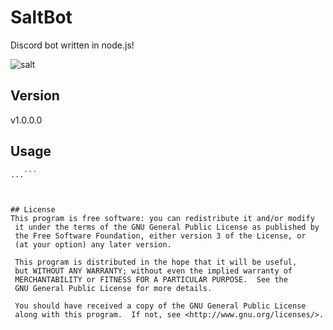 # SaltBot
Discord bot written in node.js! 

![salt](https://cloud.githubusercontent.com/assets/8336385/21041173/295f8422-bd9e-11e6-8554-236cf4577464.jpg)

## Version 
v1.0.0.0 

## Usage 
```$ git clone https://github.com/Jfaler/SaltBot.git
...```



## License 
This program is free software: you can redistribute it and/or modify
 it under the terms of the GNU General Public License as published by
 the Free Software Foundation, either version 3 of the License, or
 (at your option) any later version.

 This program is distributed in the hope that it will be useful,
 but WITHOUT ANY WARRANTY; without even the implied warranty of
 MERCHANTABILITY or FITNESS FOR A PARTICULAR PURPOSE.  See the
 GNU General Public License for more details.

 You should have received a copy of the GNU General Public License
 along with this program.  If not, see <http://www.gnu.org/licenses/>.
